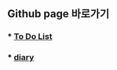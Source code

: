 ## Github page 바로가기
### * <a href="https://mangosteen977.github.io/vue_to_do_list/">To Do List</a>
### * <a href="https://https://mangosteen977.github.io/vue_diary/">diary</a>
